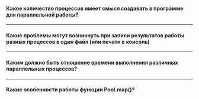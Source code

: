#### Какое количество процессов имеет смысл создавать в программе для параллельной работы?

***
#### Какие проблемы могут возникнуть при записи результатов работы разных процессов в один файл (или печати в консоль)

***
#### Каким должно быть отношение времени выполнения различных параллельных процессов?

***
#### Какие особенности работы функции Pool.map()?